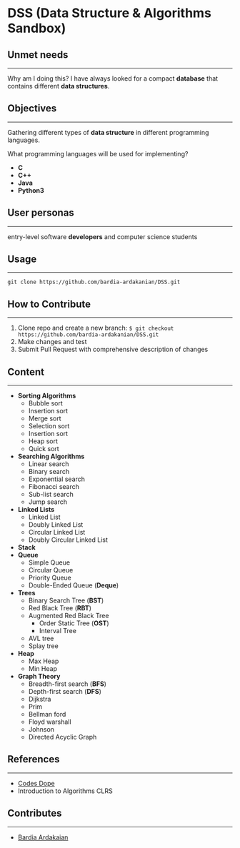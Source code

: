 # DSS (Data Structure & Algorithms Sandbox)

## Unmet needs
___
Why am I doing this? I have always looked for a compact **database** that contains different **data structures**.

## Objectives
___
Gathering different types of **data structure** in different programming languages.

What programming languages will be used for implementing?
* **C**
* **C++**
* **Java**
* **Python3**

## User personas
___
entry-level software **developers** and computer science students

## Usage
___
```git clone https://github.com/bardia-ardakanian/DSS.git```

## How to Contribute
___
1. Clone repo and create a new branch: ```$ git checkout https://github.com/bardia-ardakanian/DSS.git```
2. Make changes and test
3. Submit Pull Request with comprehensive description of changes

## Content
___
* **Sorting Algorithms**
    * Bubble sort
    * Insertion sort
    * Merge sort
    * Selection sort
    * Insertion sort
    * Heap sort
    * Quick sort
* **Searching Algorithms**
    * Linear search
    * Binary search
    * Exponential search
    * Fibonacci search
    * Sub-list search
    * Jump search
* **Linked Lists**
    * Linked List
    * Doubly Linked List
    * Circular Linked List
    * Doubly Circular Linked List
* **Stack**
* **Queue**
    * Simple Queue
    * Circular Queue
    * Priority Queue
    * Double-Ended Queue (**Deque**)
* **Trees**
    * Binary Search Tree (**BST**)
    * Red Black Tree (**RBT**)
    * Augmented Red Black Tree
        * Order Static Tree (**OST**)
        * Interval Tree
    * AVL tree
    * Splay tree
* **Heap**
    * Max Heap
    * Min Heap
* **Graph Theory**
    * Breadth-first search (**BFS**)
    * Depth-first search (**DFS**)
    * Dijkstra
    * Prim
    * Bellman ford
    * Floyd warshall
    * Johnson
    * Directed Acyclic Graph

## References
___
* [Codes Dope](https://www.codesdope.com/)
* Introduction to Algorithms CLRS

## Contributes
___
* [Bardia Ardakaian](https://github.com/bardia-ardakanian)